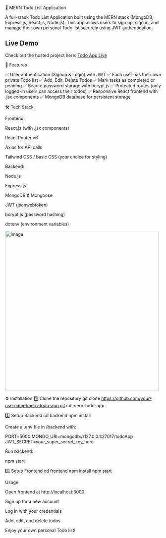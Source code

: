 📝 MERN Todo List Application

A full-stack Todo List Application built using the MERN stack (MongoDB, Express.js, React.js, Node.js).
This app allows users to sign up, sign in, and manage their own personal Todo list securely using JWT authentication.

## Live Demo

Check out the hosted project here: [Todo App Live](https://todoapp-onkars-projects-73ff0a05.vercel.app/)

🚀 Features

✅ User authentication (Signup & Login) with JWT
✅ Each user has their own private Todo list
✅ Add, Edit, Delete Todos
✅ Mark tasks as completed or pending
✅ Secure password storage with bcrypt.js
✅ Protected routes (only logged-in users can access their todos)
✅ Responsive React frontend with .jsx components
✅ MongoDB database for persistent storage

🛠️ Tech Stack

Frontend:

React.js (with .jsx components)

React Router v6

Axios for API calls

Tailwind CSS / basic CSS (your choice for styling)

Backend:

Node.js

Express.js

MongoDB & Mongoose

JWT (jsonwebtoken)

bcrypt.js (password hashing)

dotenv (environment variables)

<img width="495" height="517" alt="image" src="https://github.com/user-attachments/assets/4ffeff9c-c61c-4558-a0e9-a0fe102274c0" />


⚙️ Installation
1️⃣ Clone the repository
git clone https://github.com/your-username/mern-todo-app.git
cd mern-todo-app

2️⃣ Setup Backend
cd backend
npm install


Create a .env file in /backend with:

PORT=5000
MONGO_URI=mongodb://127.0.0.1:27017/todoApp
JWT_SECRET=your_super_secret_key_here


Run backend:

npm start

3️⃣ Setup Frontend
cd frontend
npm install
npm start

Usage

Open frontend at http://localhost:3000

Sign up for a new account

Log in with your credentials

Add, edit, and delete todos

Enjoy your own personal Todo list!

